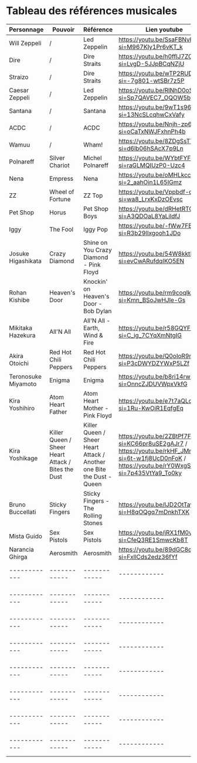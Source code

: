 # Tableau des références musicales

| Personnage    | Pouvoir   | Référence  | Lien youtube  | Partie |
|------------|------------|------------|------------|------------|
| Will Zeppeli  | /  | Led Zeppelin  | https://youtu.be/SsaFBNvhceA?si=M967KIy1Pr6vKT_k | partie 1  |                             
|  Dire  |  /  |  Dire Straits  | https://youtu.be/h0ffIJ7ZO4U?si=LvgD-5JJpBCqNZjU | partie 1 |
|  Straizo  |  /  |  Dire Straits  | https://youtu.be/wTP2RUD_cL0?si=-7g801-wtSBr7z5P | partie 1 |
|  Caesar Zeppeli |  /  |  Led Zeppelin  | https://youtu.be/RlNhD0oS5pk?si=Sp7QAVEC7_OQOW5b |partie 2|
|  Santana  |  /  |  Santana  | https://youtu.be/9wT1s96JIb0?si=13NcSLcqhwCxVafy | partie 2 |
|  ACDC  |  /  |  ACDC  | https://youtu.be/Nnjh-zp6pP4?si=oCaTxNWJFxhnPh4b | partie 2 |
|  Wamuu  |  /  |  Wham!  | https://youtu.be/8ZDgSsTYlew?si=d6lb06hSAcX7p9Ln | partie 2 |
|  Polnareff  |  Silver Chariot  |  Michel Polnareff  | https://youtu.be/WYbtFYFqn0E?si=raGLMQIUzP0-Uzc4 | partie 3 |
|  Nena  |  Empress  |  Nena  | https://youtu.be/oMHLkcc9I9c?si=2_aahOin1L65IGmz | partie 3|
|  ZZ  |  Wheel of Fortune  |  ZZ Top  | https://youtu.be/Vppbdf-qtGU?si=wa8_LrxKxDzOEvsc | partie 3 |
|  Pet Shop  |  Horus  |  Pet Shop Boys  | https://youtu.be/dRHetRTOD1Q?si=A3QDOaL8YaLildfJ | partie 3 |
|  Iggy  |  The Fool  |  Iggy Pop  | https://youtu.be/-fWw7FE9tTo?si=R3b29lIxgooh1JDo | partie 3 |
|  Josuke Higashikata  |  Crazy Diamond  |  Shine on You Crazy Diamond - Pink Floyd  | https://youtu.be/54W8kktFE_o?si=evCwARufdqIKO5EN | partie 4 |
|  Rohan Kishibe  |  Heaven's Door  |  Knockin' on Heaven's Door - Bob Dylan  | https://youtu.be/rm9coqlk8fY?si=Kmn_BSoJwHJle-Gs | partie 4 | ~~le meilleur~~
|  Mikitaka Hazekura  |  All'N All  |  All'N All - Earth, Wind & Fire  | https://youtu.be/r58GQYFZeLE?si=C_ig_7CYqXmNtgIG | partie 4 |
|  Akira Otoichi  |  Red Hot Chili Peppers  |  Red Hot Chili Peppers  | https://youtu.be/Q0oIoR9mLwc?si=P3cDWYDZYWxP5LZf | partie 4 |
|  Teronosuke Miyamoto  |  Enigma  |  Enigma  | https://youtu.be/b8ri14rw32c?si=OnncZJDUVWpxVkfG | partie 4 |
|  Kira Yoshihiro  |  Atom Heart Father  | Atom Heart Mother - Pink Floyd  | https://youtu.be/e7t7aQLcik0?si=1Ru-KwOiR1EqfgEq | partie 4 |
|  Kira Yoshikage  | Killer Queen / Sheer Heart Attack / Bites the Dust  |  Killer Queen / Sheer Heart Attack / Another one Bite the Dust - Queen  | https://youtu.be/2ZBtPf7FOoM?si=KC66pr8uSE2gAJr7 / https://youtu.be/rkHF_JMnB8o?si=6t-w1fj8UcD0nFoK / https://youtu.be/rY0WxgSXdEE?si=7p435VtYa9_To0ky | partie 4 | 'c'est le méchant donc il a plein de pouvoir mouahaha'
|  Bruno Buccellati  |  Sticky Fingers  | Sticky Fingers - The Rolling Stones  | https://youtu.be/lJD2OtTaywo?si=H8qOQgq7mDnkhTXK | partie 5 |
|  Mista Guido  |  Sex Pistols  |  Sex Pistols  | https://youtu.be/jRX1fM0vg8E?si=CfeQ3RE1SmwcKb8T | partie 5 |
|  Narancia Ghirga  |  Aerosmith  |  Aerosmith  | https://youtu.be/89dGC8de0CA?si=FxllCds2edz36fYf | partie 5 |
|------------|------------|------------|------------|------------|
|------------|------------|------------|------------|------------|
|------------|------------|------------|------------|------------|
|------------|------------|------------|------------|------------|
|------------|------------|------------|------------|------------|
|------------|------------|------------|------------|------------|
|------------|------------|------------|------------|------------|
|------------|------------|------------|------------|------------|
